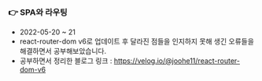 ### 👉 SPA와 라우팅

- 2022-05-20 ~ 21
- react-router-dom v6로 업데이트 후 달라진 점들을 인지하지 못해 생긴 오류들을 해결하면서 공부해보았습니다.
- 공부하면서 정리한 블로그 링크 : https://velog.io/@joohe11/react-router-dom-v6
